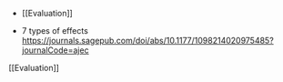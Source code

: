   - [[Evaluation]]

  - 7 types of effects
    https://journals.sagepub.com/doi/abs/10.1177/1098214020975485?journalCode=ajec

[[Evaluation]]